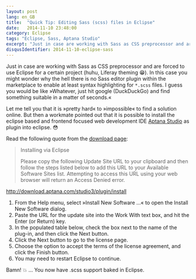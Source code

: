 ```yaml
---
layout: post
lang: en_GB
title:  "Quick Tip: Editing Sass (scss) files in Eclipse"
date:   2014-11-10 23:48:00
category: Eclipse
tags: "Eclipse, Sass, Aptana Studio"
excerpt: "Just in case are working with Sass as CSS preprocessor and are forced to use Eclipse for a certain project (huhu, Liferay theming). In this case you might wonder why the hell there is no Sass editor plugin within the marketplace to enable at least syntax highlighting for *.scss files. I guess you would be like »Whatever, just hit google (or DuckDuckGo) and find something suitable in a matter of seconds.«"
disqusIdentifier: 2014-11-10-eclipse-sass
---
```


Just in case are working with Sass as CSS preprocessor and are forced to use Eclipse for a certain project (huhu, Liferay theming :grin:). In this case you might wonder why the hell there is no Sass editor plugin within the marketplace to enable at least syntax highlighting for `*.scss` files. I guess you would be like »Whatever, just hit google (DuckDuckGo) and find something suitable in a matter of seconds.«

Let me tell you that it is »pretty hard« to »impossible« to find a solution online. But then a workmate pointed out that it is possible to install the eclipse based and frontend focused web development IDE [Aptana Studio](http://aptana.com/) as plugin into eclipse. :flushed:

Read the following quote from the [download page](http://aptana.com/downloads/start):

> Installing via Eclipse
> 
> Please copy the following Update Site URL to your clipboard and then follow the steps listed below to add this URL to your Available Software Sites list. Attempting to access this URL using your web browser will return an Access Denied error.
> 
<http://download.aptana.com/studio3/plugin/install>  
>
1. From the Help menu, select »Install New Software …« to open the Install New Software dialog.  
2. Paste the URL for the update site into the Work With text box, and hit the Enter (or Return) key.  
3. In the populated table below, check the box next to the name of the plug-in, and then click the Next button.  
4. Click the Next button to go to the license page.
5. Choose the option to accept the terms of the license agreement, and click the Finish button.
6. You may need to restart Eclipse to continue.

Bamn! :boom: … You now have .scss support baked in Eclipse. 


